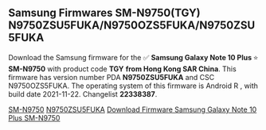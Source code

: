 <h2>Samsung Firmwares SM-N9750(TGY) N9750ZSU5FUKA/N9750OZS5FUKA/N9750ZSU5FUKA</h2>
Download the Samsung firmware for the ✅ <strong>Samsung Galaxy Note 10 Plus </strong> ⭐ <strong>SM-N9750</strong> with product code <strong>TGY</strong> <strong> from Hong Kong SAR China</strong>. This firmware has version number PDA <strong>N9750ZSU5FUKA</strong> and CSC N9750OZS5FUKA. The operating system of this firmware is Android R , with build date 2021-11-22. Changelist <strong>22338387</strong>.


[SM-N9750](https://samfirm.shop/samsung/model/SM-N9750)
[N9750ZSU5FUKA](https://samfirm.shop/samsung/pda/N9750ZSU5FUKA)
[Download Firmware Samsung Galaxy Note 10 Plus SM-N9750](https://samfirm.shop/samsung/firmware/476275)
